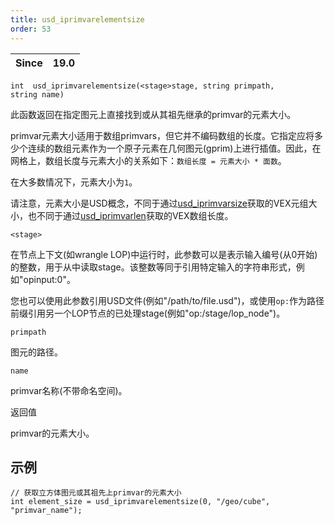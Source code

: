 ```yaml
---
title: usd_iprimvarelementsize
order: 53
---
```

| Since | 19.0 |
| --- | --- |

`int  usd_iprimvarelementsize(<stage>stage, string primpath, string name)`

此函数返回在指定图元上直接找到或从其祖先继承的primvar的元素大小。

primvar元素大小适用于数组primvars，但它并不编码数组的长度。它指定应将多少个连续的数组元素作为一个原子元素在几何图元(gprim)上进行插值。因此，在网格上，数组长度与元素大小的关系如下：`数组长度 = 元素大小 * 面数`。

在大多数情况下，元素大小为`1`。

请注意，元素大小是USD概念，不同于通过[usd_iprimvarsize](/zh-cn/houdini-vex/usd/usd_iprimvarsize "返回USD图元或其祖先上primvar的元组大小")获取的VEX元组大小，也不同于通过[usd_iprimvarlen](/zh-cn/houdini-vex/usd/usd_iprimvarlen "返回USD图元或其祖先上数组primvar的长度")获取的VEX数组长度。

`<stage>`

在节点上下文(如wrangle LOP)中运行时，此参数可以是表示输入编号(从0开始)的整数，用于从中读取stage。该整数等同于引用特定输入的字符串形式，例如"opinput:0"。

您也可以使用此参数引用USD文件(例如"/path/to/file.usd")，或使用`op:`作为路径前缀引用另一个LOP节点的已处理stage(例如"op:/stage/lop_node")。

`primpath`

图元的路径。

`name`

primvar名称(不带命名空间)。

返回值

primvar的元素大小。

## 示例

```vex
// 获取立方体图元或其祖先上primvar的元素大小
int element_size = usd_iprimvarelementsize(0, "/geo/cube", "primvar_name");

```

